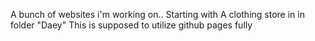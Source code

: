 A bunch of websites i'm working on..
Starting with A clothing store in in folder "Daey"
This is supposed to utilize github pages fully


